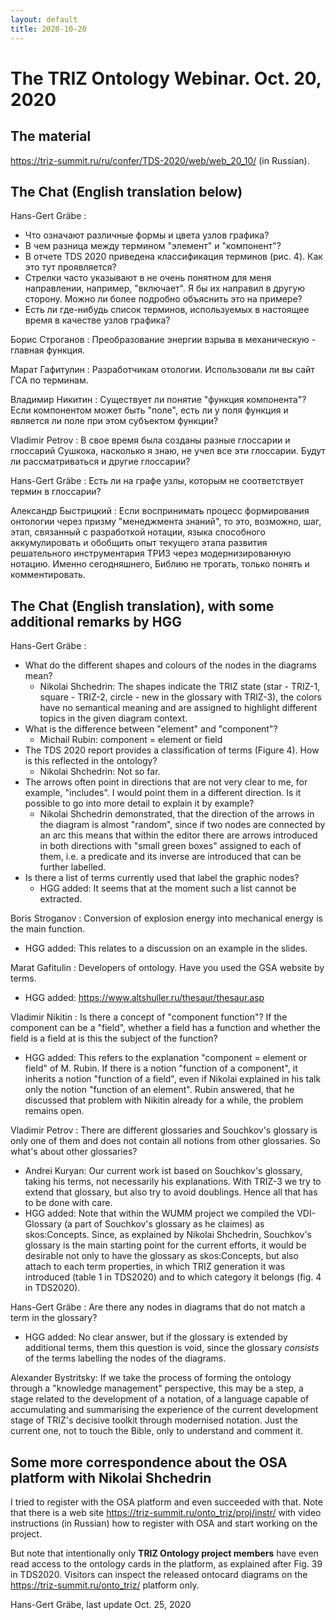 ```yaml
---
layout: default
title: 2020-10-20
---
```


# The TRIZ Ontology Webinar. Oct. 20, 2020 

## The material

<https://triz-summit.ru/ru/confer/TDS-2020/web/web_20_10/> (in Russian).

## The Chat (English translation below)

Hans-Gert Gräbe : 
* Что означают различные формы и цвета узлов графика?
* В чем разница между термином "элемент" и "компонент"?
* В отчете TDS 2020 приведена классификация терминов (рис. 4). Как это тут
  проявляется?
* Стрелки часто указывают в не очень понятном для меня направлении, например,
  "включает". Я бы их направил в другую сторону. Можно ли более подробно
  объяснить это на примере?
* Есть ли где-нибудь список терминов, используемых в настоящее время в
  качестве узлов графика?

Борис Строганов : Преобразование энергии взрыва в механическую - главная функция.

Марат Гафитулин : Разработчикам отологии. Использовали ли вы сайт ГСА по терминам.

Владимир Никитин : Существует ли понятие "функция компонента"? Если
компонентом может быть "поле", есть ли у поля функция и является ли поле при
этом субъектом функции?

Vladimir Petrov : В свое время была созданы разные глоссарии и глоссарий
Сушкока, насколько я знаю, не учел все эти глоссарии. Будут ли рассматриваться
и другие глоссарии?

Hans-Gert Gräbe : Есть ли на графе узлы, которым не соответствует термин в
глоссарии?

Александр Быстрицкий : Если воспринимать процесс формирования онтологии через
призму "менеджмента знаний", то это, возможно, шаг, этап, связанный с
разработкой нотации, языка способного аккумулировать и обобщить опыт текущего
этапа развития решательного инструментария ТРИЗ через модернизированную
нотацию. Именно сегодняшнего, Библию не трогать, только понять и
комментировать.

## The Chat (English translation), with some additional remarks by HGG

Hans-Gert Gräbe : 
* What do the different shapes and colours of the nodes in the diagrams mean?
  * Nikolai Shchedrin: The shapes indicate the TRIZ state (star - TRIZ-1,
    square - TRIZ-2, circle - new in the glossary with TRIZ-3), the colors
    have no semantical meaning and are assigned to highlight different topics
    in the given diagram context.
* What is the difference between "element" and "component"?
  * Michail Rubin: component = element or field
* The TDS 2020 report provides a classification of terms (Figure 4). How is
  this reflected in the ontology?
  * Nikolai Shchedrin: Not so far.
* The arrows often point in directions that are not very clear to me, for
  example, "includes". I would point them in a different direction. Is it
  possible to go into more detail to explain it by example?
  * Nikolai Shchedrin demonstrated, that the direction of the arrows in the
    diagram is almost "random", since if two nodes are connected by an arc
    this means that within the editor there are arrows introduced in both
    directions with "small green boxes" assigned to each of them, i.e. a
    predicate and its inverse are introduced that can be further labelled.
* Is there a list of terms currently used that label the graphic nodes?
  * HGG added: It seems that at the moment such a list cannot be extracted.

Boris Stroganov : Conversion of explosion energy into mechanical energy is the
main function.
* HGG added: This relates to a discussion on an example in the slides.

Marat Gafitulin : Developers of ontology. Have you used the GSA website by
terms.
* HGG added: <https://www.altshuller.ru/thesaur/thesaur.asp>

Vladimir Nikitin : Is there a concept of "component function"? If the
component can be a "field", whether a field has a function and whether the
field is a field at is this the subject of the function?
* HGG added: This refers to the explanation "component = element or field" of
  M. Rubin.  If there is a notion "function of a component", it inherits a
  notion "function of a field", even if Nikolai explained in his talk only the
  notion "function of an element". Rubin answered, that he discussed that
  problem with Nikitin already for a while, the problem remains open.

Vladimir Petrov : There are different glossaries and Souchkov's glossary is
only one of them and does not contain all notions from other glossaries.  So
what's about other glossaries?
* Andrei Kuryan: Our current work ist based on Souchkov's glossary, taking his
  terms, not necessarily his explanations.  With TRIZ-3 we try to extend that
  glossary, but also try to avoid doublings. Hence all that has to be done
  with care.
* HGG added: Note that within the WUMM project we compiled the VDI-Glossary (a
  part of Souchkov's glossary as he claimes) as skos:Concepts.  Since, as
  explained by Nikolai Shchedrin, Souchkov's glossary is the main starting
  point for the current efforts, it would be desirable not only to have the
  glossary as skos:Concepts, but also attach to each term properties, in which
  TRIZ generation it was introduced (table 1 in TDS2020) and to which category
  it belongs (fig. 4 in TDS2020).

Hans-Gert Gräbe : Are there any nodes in diagrams that do not match a term in
the glossary?
* HGG added: No clear answer, but if the glossary is extended by additional
  terms, them this question is void, since the glossary _consists_ of the
  terms labelling the nodes of the diagrams.

Alexander Bystritsky: If we take the process of forming the ontology through a
"knowledge management" perspective, this may be a step, a stage related to the
development of a notation, of a language capable of accumulating and
summarising the experience of the current development stage of TRIZ's decisive
toolkit through modernised notation. Just the current one, not to touch the
Bible, only to understand and comment it.

## Some more correspondence about the OSA platform with Nikolai Shchedrin 

I tried to register with the OSA platform and even succeeded with that. Note
that there is a web site <https://triz-summit.ru/onto_triz/proj/instr/> with
video instructions (in Russian) how to register with OSA and start working on
the project.

But note that intentionally only __TRIZ Ontology project members__ have even
read access to the ontology cards in the platform, as explained after Fig. 39
in TDS2020. Visitors can inspect the released ontocard diagrams on the
<https://triz-summit.ru/onto_triz/> platform only.

Hans-Gert Gräbe, last update Oct. 25, 2020
